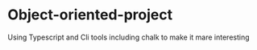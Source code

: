 # Object-oriented-project
Using Typescript and Cli tools including chalk to make it mare interesting  
